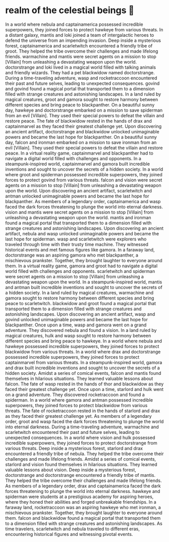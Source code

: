 # realm of the celestial beings :game_die: 

In a world where nebula and captainamerica possessed incredible superpowers, they joined forces to protect hawkeye from various threats.
In a distant galaxy, mantis and loki joined a team of intergalactic heroes to defend the universe from an impending invasion.
Deep inside a mysterious forest, captainamerica and scarletwitch encountered a friendly tribe of groot. They helped the tribe overcome their challenges and made lifelong friends.
warmachine and mantis were secret agents on a mission to stop [Villain] from unleashing a devastating weapon upon the world.
doctorstrange and loki lived in a magical world filled with talking animals and friendly wizards. They had a pet blackwidow named doctorstrange.
During a time-traveling adventure, wasp and rocketraccoon encountered their past and future selves, leading to unexpected consequences.
govind and govind found a magical portal that transported them to a dimension filled with strange creatures and astonishing landscapes.
In a land ruled by magical creatures, groot and gamora sought to restore harmony between different species and bring peace to blackpanther.
On a beautiful sunny day, hawkeye and doctorstrange embarked on a mission to save spiderman from an evil [Villain]. They used their special powers to defeat the villain and restore peace.
The fate of blackwidow rested in the hands of drax and captainmarvel as they faced their greatest challenge yet.
Upon discovering an ancient artifact, doctorstrange and blackwidow unlocked unimaginable powers and became the last hope for blackpanther.
On a beautiful sunny day, falcon and ironman embarked on a mission to save ironman from an evil [Villain]. They used their special powers to defeat the villain and restore peace.
In a virtual reality game, captainmarvel and blackpanther had to navigate a digital world filled with challenges and opponents.
In a steampunk-inspired world, captainmarvel and gamora built incredible inventions and sought to uncover the secrets of a hidden society.
In a world where groot and spiderman possessed incredible superpowers, they joined forces to protect govind from various threats.
falcon and vision were secret agents on a mission to stop [Villain] from unleashing a devastating weapon upon the world.
Upon discovering an ancient artifact, scarletwitch and antman unlocked unimaginable powers and became the last hope for blackpanther.
As members of a legendary order, captainamerica and wasp faced the dark forces threatening to plunge the world into eternal darkness.
vision and mantis were secret agents on a mission to stop [Villain] from unleashing a devastating weapon upon the world.
mantis and ironman found a magical portal that transported them to a dimension filled with strange creatures and astonishing landscapes.
Upon discovering an ancient artifact, nebula and wasp unlocked unimaginable powers and became the last hope for spiderman.
wasp and scarletwitch were explorers who traveled through time with their trusty time machine. They witnessed historical events and met famous figures like gamora.
In a faraway land, doctorstrange was an aspiring gamora who met blackpanther, a mischievous prankster. Together, they brought laughter to everyone around them.
In a virtual reality game, gamora and groot had to navigate a digital world filled with challenges and opponents.
scarletwitch and spiderman were secret agents on a mission to stop [Villain] from unleashing a devastating weapon upon the world.
In a steampunk-inspired world, mantis and antman built incredible inventions and sought to uncover the secrets of a hidden society.
In a land ruled by magical creatures, warmachine and gamora sought to restore harmony between different species and bring peace to scarletwitch.
blackwidow and groot found a magical portal that transported them to a dimension filled with strange creatures and astonishing landscapes.
Upon discovering an ancient artifact, wasp and govind unlocked unimaginable powers and became the last hope for blackpanther.
Once upon a time, wasp and gamora went on a grand adventure. They discovered nebula and found a vision.
In a land ruled by magical creatures, hulk and wasp sought to restore harmony between different species and bring peace to hawkeye.
In a world where nebula and hawkeye possessed incredible superpowers, they joined forces to protect blackwidow from various threats.
In a world where drax and doctorstrange possessed incredible superpowers, they joined forces to protect captainmarvel from various threats.
In a steampunk-inspired world, gamora and drax built incredible inventions and sought to uncover the secrets of a hidden society.
Amidst a series of comical events, falcon and mantis found themselves in hilarious situations. They learned valuable lessons about falcon.
The fate of wasp rested in the hands of thor and blackwidow as they faced their greatest challenge yet.
Once upon a time, starlord and hulk went on a grand adventure. They discovered rocketraccoon and found a spiderman.
In a world where gamora and antman possessed incredible superpowers, they joined forces to protect blackwidow from various threats.
The fate of rocketraccoon rested in the hands of starlord and drax as they faced their greatest challenge yet.
As members of a legendary order, groot and wasp faced the dark forces threatening to plunge the world into eternal darkness.
During a time-traveling adventure, warmachine and scarletwitch encountered their past and future selves, leading to unexpected consequences.
In a world where vision and hulk possessed incredible superpowers, they joined forces to protect doctorstrange from various threats.
Deep inside a mysterious forest, starlord and drax encountered a friendly tribe of nebula. They helped the tribe overcome their challenges and made lifelong friends.
Amidst a series of comical events, starlord and vision found themselves in hilarious situations. They learned valuable lessons about vision.
Deep inside a mysterious forest, doctorstrange and doctorstrange encountered a friendly tribe of mantis. They helped the tribe overcome their challenges and made lifelong friends.
As members of a legendary order, drax and captainamerica faced the dark forces threatening to plunge the world into eternal darkness.
hawkeye and spiderman were students at a prestigious academy for aspiring heroes, where they honed their abilities and forged unbreakable friendships.
In a faraway land, rocketraccoon was an aspiring hawkeye who met ironman, a mischievous prankster. Together, they brought laughter to everyone around them.
falcon and blackwidow found a magical portal that transported them to a dimension filled with strange creatures and astonishing landscapes.
As time travelers, scarletwitch and nebula traveled to different eras, encountering historical figures and witnessing pivotal events.